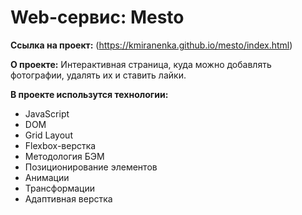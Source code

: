 # Web-сервис: Mesto

**Ссылка на проект:** (https://kmiranenka.github.io/mesto/index.html)

**О проекте:**
Интерактивная страница, куда можно добавлять фотографии, удалять их и ставить лайки.


**В проекте использутся технологии:**
* JavaScript
* DOM
* Grid Layout
* Flexbox-верстка
* Методология БЭМ
* Позиционирование элементов
* Анимации
* Трансформации
* Адаптивная верстка
